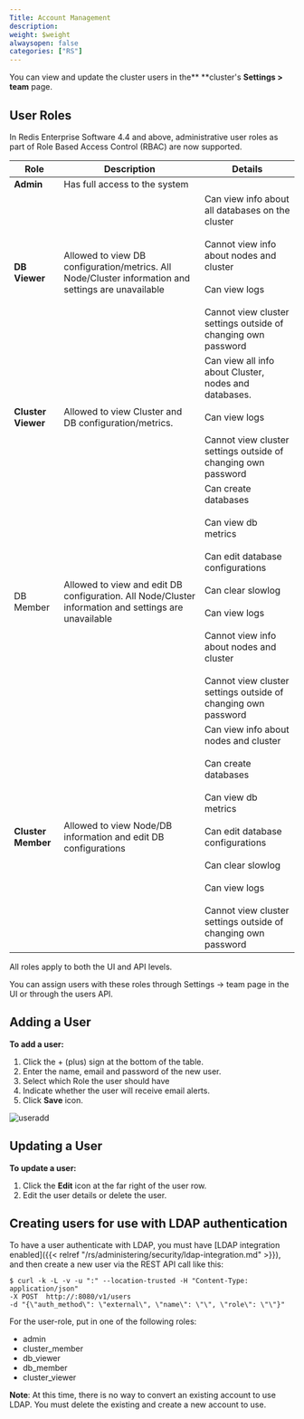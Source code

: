```yaml
---
Title: Account Management
description: 
weight: $weight
alwaysopen: false
categories: ["RS"]
---
```

You can view and update the cluster users in the** **cluster's
**Settings \> team** page.

## User Roles

In Redis Enterprise Software 4.4 and above, administrative user roles as
part of Role Based Access Control (RBAC) are now supported.

|  **Role** | **Description** | **Details** |
|  ------ | ------ | ------ |
|  **Admin** | Has full access to the system |  |
|  **DB Viewer** | Allowed to view DB configuration/metrics. All Node/Cluster information and settings are unavailable | Can view info about all databases on the cluster<br/><br/>Cannot view info about nodes and cluster<br/><br/>Can view logs<br/><br/>Cannot view cluster settings outside of changing own password |
|  **Cluster Viewer** | Allowed to view Cluster and DB configuration/metrics. | Can view all info about Cluster, nodes and databases.<br/><br/>Can view logs<br/><br/>Cannot view cluster settings outside of changing own password |
|  DB Member | Allowed to view and edit DB configuration. All Node/Cluster information and settings are unavailable | Can create databases<br/><br/>Can view db metrics<br/><br/>Can edit database configurations<br/><br/>Can clear slowlog<br/><br/>Can view logs<br/><br/>Cannot view info about nodes and cluster<br/><br/>Cannot view cluster settings outside of changing own password |
|  **Cluster Member** | Allowed to view Node/DB information and edit DB configurations | Can view info about nodes and cluster<br/><br/>Can create databases<br/><br/>Can view db metrics<br/><br/>Can edit database configurations<br/><br/>Can clear slowlog<br/><br/>Can view logs<br/><br/>Cannot view cluster settings outside of changing own password |

All roles apply to both the UI and API levels.

You can assign users with these roles through Settings -\> team page in
the UI or through the users API.

## Adding a User

**To add a user:**

1. Click the + (plus) sign at the bottom of the table.
1. Enter the name, email and password of the new user.
1. Select which Role the user should have
1. Indicate whether the user will receive email alerts.
1. Click **Save** icon.

![useradd](/images/rs/useradd-300x101.png)

## Updating a User

**To update a user:**

1. Click the **Edit** icon at the far right of the user row.
1. Edit the user details or delete the user.

## Creating users for use with LDAP authentication

To have a user authenticate with LDAP, you must have [LDAP integration
enabled]({{< relref "/rs/administering/security/ldap-integration.md" >}}),
and then create a new user via the REST API call like this:

```src
$ curl -k -L -v -u ":" --location-trusted -H "Content-Type: application/json" 
-X POST  http://:8080/v1/users 
-d "{\"auth_method\": \"external\", \"name\": \"\", \"role\": \"\"}"
```

For the user-role, put in one of the following roles:

- admin
- cluster_member
- db_viewer
- db_member
- cluster_viewer

**Note**: At this time, there is no way to convert an existing account
to use LDAP. You must delete the existing and create a new account to
use.

